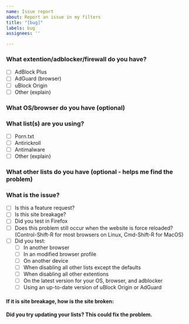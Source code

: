 ```yaml
---
name: Issue report
about: Report an issue in my filters
title: "[bug]"
labels: bug
assignees: ''

---
```


### What extention/adblocker/firewall do you have?
- [ ] AdBlock Plus
- [ ] AdGuard (browser)
- [ ] uBlock Origin 
- [ ] Other (explain)
### What OS/browser do you have (optional)

### What list(s) are you using?
- [ ] Porn.txt
- [ ] Antirickroll
- [ ] Antimalware
- [ ] Other (explain)
### What other lists do you have (optional - helps me find the problem)

### What is the issue?

- [ ] Is this a feature request?
- [ ] Is this site breakage?
- [ ] Did you test in Firefox <!--a lot of issues are caused by Chromium browsers  and are irrelevent to my filters & your adblocker -->
- [ ] Does this problem still occur when the website is force reloaded? (Control-Shift-R for most browsers on Linux, Cmd-Shift-R for MacOS) <!--many filters are not applied until the page is force reloaded-->
- [ ] Did you test:
   - [ ] In another browser
   - [ ] In an modified browser profile
   - [ ] On another device
   - [ ] When disabling all other lists except the defaults
   - [ ] When disabling all other extentions
   - [ ] On the latest version for your OS, browser, and adblocker <!-- this could be an issue with one of those, or lack of support -->
   - [ ] Using an up-to-date version of uBlock Origin or AdGuard <!--some problems can be caused by using obscure adblockers, or unmaintained/scammy clones. Please do not waste my time fixing issues caused by extentions like uBlock-->
#### If it is site breakage, how is the site broken:

#### Did you try updating your lists? This could fix the problem.
